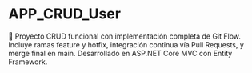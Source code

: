 # APP_CRUD_User
🔧 Proyecto CRUD funcional con implementación completa de Git Flow. Incluye ramas feature y hotfix, integración continua vía Pull Requests, y merge final en main. Desarrollado en ASP.NET Core MVC con Entity Framework.
